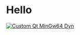 # Hello

[![Custom Qt MinGw64 Dyn](https://github.com/axojhf/qt-build/actions/workflows/customed.yml/badge.svg)](https://github.com/axojhf/qt-build/actions/workflows/customed.yml)